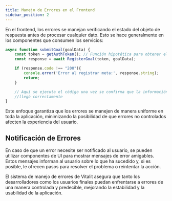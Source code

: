 ```yaml
---
title: Manejo de Errores en el Frontend
sidebar_position: 2
---
```


En el frontend, los errores se manejan verificando el estado del objeto de respuesta antes de procesar cualquier dato. Esto se hace generalmente en los componentes que consumen los servicios:

```typescript
async function submitGoal(goalData) {
    const token = getAuthToken(); // Función hipotética para obtener el token del usuario
    const response = await RegisterGoal(token, goalData);

    if (response.code !== "200"){
        console.error('Error al registrar meta:', response.string);
        return;
    } 

    // Aquí se ejecuta el código una vez se confirma que la información
    //llegó correctamente
}
```

Este enfoque garantiza que los errores se manejen de manera uniforme en toda la aplicación, minimizando la posibilidad de que errores no controlados afecten la experiencia del usuario.

## Notificación de Errores

En caso de que un error necesite ser notificado al usuario, se pueden utilizar componentes de UI para mostrar mensajes de error amigables. Estos mensajes informan al usuario sobre lo que ha sucedido y, si es posible, le ofrecen pasos para resolver el problema o reintentar la acción.

El sistema de manejo de errores de Vitalit asegura que tanto los desarrolladores como los usuarios finales puedan enfrentarse a errores de una manera controlada y predecible, mejorando la estabilidad y la usabilidad de la aplicación.